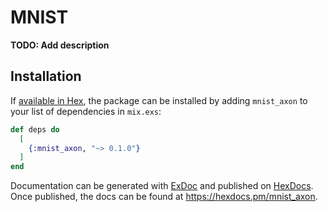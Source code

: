 # MNIST

**TODO: Add description**

## Installation

If [available in Hex](https://hex.pm/docs/publish), the package can be installed
by adding `mnist_axon` to your list of dependencies in `mix.exs`:

```elixir
def deps do
  [
    {:mnist_axon, "~> 0.1.0"}
  ]
end
```

Documentation can be generated with [ExDoc](https://github.com/elixir-lang/ex_doc)
and published on [HexDocs](https://hexdocs.pm). Once published, the docs can
be found at <https://hexdocs.pm/mnist_axon>.

